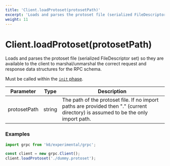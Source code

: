 ```yaml
---
title: 'Client.loadProtoset(protosetPath)'
excerpt: 'Loads and parses the protoset file (serialized FileDescriptor set) so they are available to the client to marshal/unmarshal the correct request and response data structures for the RPC schema.'
weight: 11
---
```


# Client.loadProtoset(protosetPath)

Loads and parses the protoset file (serialized FileDescriptor set) so they are available to the client to marshal/unmarshal the correct request and response data structures for the RPC schema.

Must be called within the [`init` phase](https://grafana.com/docs/k6/<K6_VERSION>/using-k6/test-lifecycle).

| Parameter    | Type   | Description                                                                                                                        |
| ------------ | ------ | ---------------------------------------------------------------------------------------------------------------------------------- |
| protosetPath | string | The path of the protoset file. If no import paths are provided then "." (current directory) is assumed to be the only import path. |

### Examples

<div class="code-group" data-props='{"labels": ["Simple example"], "lineNumbers": [true]}'>

```javascript
import grpc from 'k6/experimental/grpc';

const client = new grpc.Client();
client.loadProtoset('./dummy.protoset');
```

</div>
